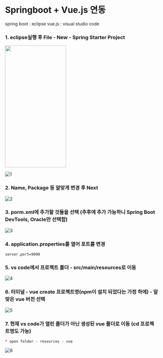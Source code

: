 # Springboot + Vue.js 연동

spring boot : eclipse
vue.js : visual studio code



### 1. eclipse실행 후 File - New - Spring Starter Project
<img src="https://user-images.githubusercontent.com/83282953/179518477-96e202bc-5c1d-441e-ad6f-df7c788ca535.png"  width="200" height="400"/>

![1](https://user-images.githubusercontent.com/83282953/179518477-96e202bc-5c1d-441e-ad6f-df7c788ca535.png)

### 2. Name, Package 등 알맞게 변경 후 Next
![2](https://user-images.githubusercontent.com/83282953/179514637-1c373ba4-ac84-4ace-b77a-ab82988fbbda.png)

### 3. porm.xml에 추가할 것들을 선택 (추후에 추가 가능하니 Spring Boot DevTools, Oracle만 선택함)
![3](https://user-images.githubusercontent.com/83282953/179514787-e0e5574f-bf31-4fda-b2a6-9a4fe16e8df1.png)

### 4. application.properties를 열어 포트를 변경
    server.port=9990

### 5. vs code에서 프로젝트 폴더 - src/main/resources로 이동 
![4](https://user-images.githubusercontent.com/83282953/179517319-ba54f090-9914-48b3-a0c0-852b228b79a4.png)

### 6. 터미널 - vue create 프로젝트명(npm이 설치 되었다는 가정 하에) - 알맞은 vue 버전 선택
![5](https://user-images.githubusercontent.com/83282953/179517598-794bf78d-d7a8-4093-8dd6-da192d13bd5e.png)

### 7. 현재 vs code가 열린 폴더가 아닌 생성된 vue 폴더로 이동 (cd 프로젝트명도 가능)
    * open folder - resources - vue
![6](https://user-images.githubusercontent.com/83282953/179518200-e10c73dc-06b1-43d3-86d6-ba5b177e0421.png)
